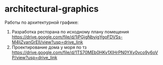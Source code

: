 # architectural-graphics
Работы по архитектурной графике:
1. Разработка ресторана по исходному плану помещения
https://drive.google.com/file/d/1iPGjgNbyigYgoFDVSs-M4ljZyanGrEII/view?usp=drive_link
2. Проектирование дома у моря по тз
https://drive.google.com/file/d/1TS70MEb0HKv1XlHrPN0YXy0vco9y6oVP/view?usp=drive_link
